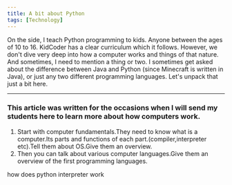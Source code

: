 ```yaml
---
title: A bit about Python
tags: [Technology]
---
```


On the side, I teach Python programming to kids. Anyone between the ages of 10 to 16. KidCoder has a clear curriculum which it follows. However, we don't dive very deep into how a computer works and things of that nature. And sometimes, I need to mention a thing or two. I sometimes get asked about the difference between Java and Python (since Minecraft is written in Java), or just any two different programming languages. Let's unpack that just a bit here.

------------ ------------ ------------ ------------ ------------ ------------ ------------

### This article was written for the occasions when I will send my students here to learn more about how computers work.

1. Start with computer fundamentals.They need to know what is a computer.Its parts and functions of each part.(compiler,interpreter etc).Tell them about OS.Give them an overview.
2. Then you can talk about various computer languages.Give them an overview of the first programming languages.

how does python interpreter work
